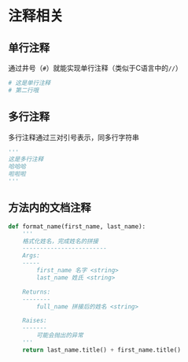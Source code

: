# 注释相关

## 单行注释

通过井号（`#`）就能实现单行注释（类似于C语言中的`//`）

```python
# 这是单行注释
# 第二行哦
```

## 多行注释

多行注释通过三对引号表示，同多行字符串

```python
'''
这是多行注释
哈哈哈
啦啦啦
'''
```

## 方法内的文档注释

```python
def format_name(first_name, last_name):
    '''
    格式化姓名，完成姓名的拼接
    ------------------------
    Args:
    -----
        first_name 名字 <string> 
        last_name 姓氏 <string>

    Returns:
    --------    
        full_name 拼接后的姓名 <string>

    Raises:
    -------
        可能会抛出的异常
    '''
    return last_name.title() + first_name.title()
```

